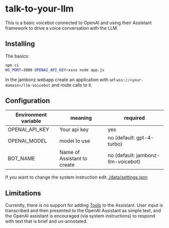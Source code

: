 # talk-to-your-llm

This is a basic voicebot connected to OpenAI and using their Assistant framework to drive a voice conversation with the LLM.

## Installing

The basics:
```bash
npm ci
WS_PORT=3000 OPENAI_API_KEY=xxxx node app.js
```

In the jambonz webapp create an application with url `wss://<your-domain>/llm-voicebot` and route calls to it.

## Configuration

|Environment variable|meaning|required|
|---------|------|--------|
|OPENAI_API_KEY|Your api key|yes|
|OPENAI_MODEL|model to use|no (default: gpt-4-turbo)|
|BOT_NAME|Name of Assistant to create|no (default: jambonz-llm-voicebot)|

If you want to change the system instruction edit [./data/settings.json](./data/settings.json)

## Limitations

Currently, there is no support for adding [Tools](https://platform.openai.com/docs/assistants/tools) to the Assistant.  User input is transcribed and then presented to the OpenAI Assistant as simple text, and the OpenAI assistant is encouraged (via system instructions) to respond with text that is brief and un-annotated.